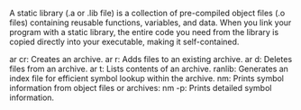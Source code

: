 A static library (.a or .lib file) is a collection of pre-compiled object files (.o files) containing reusable functions, variables, and data. When you link your program with a static library, the entire code you need from the library is copied directly into your executable, making it self-contained.





ar cr: Creates an archive.
ar r: Adds files to an existing archive.
ar d: Deletes files from an archive.
ar t: Lists contents of an archive.
ranlib: Generates an index file for efficient symbol lookup within the archive.
nm: Prints symbol information from object files or archives:
nm -p: Prints detailed symbol information.
